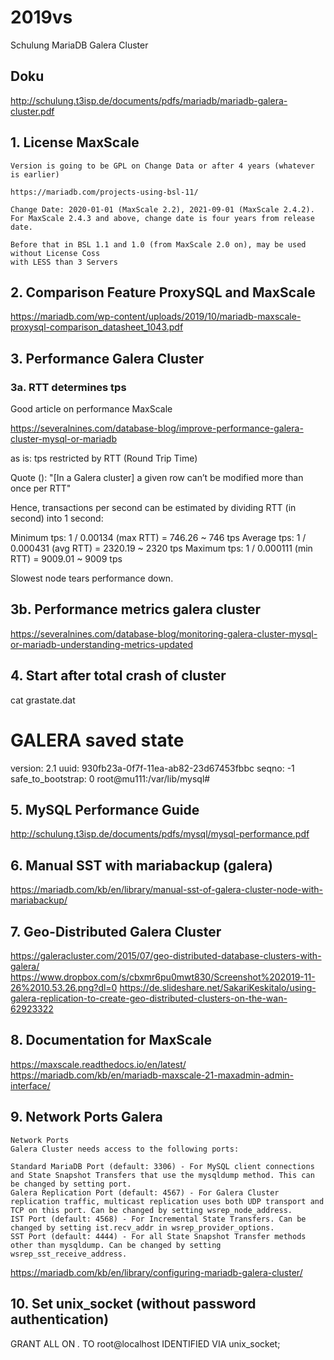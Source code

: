 # 2019vs
Schulung MariaDB Galera Cluster 

## Doku 

http://schulung.t3isp.de/documents/pdfs/mariadb/mariadb-galera-cluster.pdf

## 1. License MaxScale 

```
Version is going to be GPL on Change Data or after 4 years (whatever is earlier) 

https://mariadb.com/projects-using-bsl-11/

Change Date: 2020-01-01 (MaxScale 2.2), 2021-09-01 (MaxScale 2.4.2). For MaxScale 2.4.3 and above, change date is four years from release date.

Before that in BSL 1.1 and 1.0 (from MaxScale 2.0 on), may be used without License Coss
with LESS than 3 Servers 
```

## 2. Comparison Feature ProxySQL and MaxScale 

https://mariadb.com/wp-content/uploads/2019/10/mariadb-maxscale-proxysql-comparison_datasheet_1043.pdf


## 3. Performance Galera Cluster  

### 3a. RTT determines tps 

Good article on performance MaxScale 

https://severalnines.com/database-blog/improve-performance-galera-cluster-mysql-or-mariadb

as is:
tps restricted by RTT (Round Trip Time)

Quote ():
"[In a Galera cluster] a given row can’t be modified more than once per RTT"

Hence, transactions per second can be estimated by dividing RTT (in second) into 1 second:

Minimum tps: 1 / 0.00134 (max RTT) = 746.26 ~ 746 tps
Average tps: 1 / 0.000431 (avg RTT) = 2320.19 ~ 2320 tps
Maximum tps: 1 / 0.000111 (min RTT) = 9009.01 ~ 9009 tps

Slowest node tears performance down. 

## 3b. Performance metrics galera cluster 

https://severalnines.com/database-blog/monitoring-galera-cluster-mysql-or-mariadb-understanding-metrics-updated

## 4. Start after total crash of cluster 
cat grastate.dat 
# GALERA saved state
version: 2.1
uuid:    930fb23a-0f7f-11ea-ab82-23d67453fbbc
seqno:   -1
safe_to_bootstrap: 0
root@mu111:/var/lib/mysql# 

## 5. MySQL Performance Guide

http://schulung.t3isp.de/documents/pdfs/mysql/mysql-performance.pdf

## 6. Manual SST with mariabackup (galera) 

https://mariadb.com/kb/en/library/manual-sst-of-galera-cluster-node-with-mariabackup/

## 7. Geo-Distributed Galera Cluster

https://galeracluster.com/2015/07/geo-distributed-database-clusters-with-galera/
https://www.dropbox.com/s/cbxmr6pu0mwt830/Screenshot%202019-11-26%2010.53.26.png?dl=0
https://de.slideshare.net/SakariKeskitalo/using-galera-replication-to-create-geo-distributed-clusters-on-the-wan-62923322

## 8. Documentation for MaxScale 
https://maxscale.readthedocs.io/en/latest/
https://mariadb.com/kb/en/mariadb-maxscale-21-maxadmin-admin-interface/

## 9. Network Ports Galera

```
Network Ports
Galera Cluster needs access to the following ports:

Standard MariaDB Port (default: 3306) - For MySQL client connections and State Snapshot Transfers that use the mysqldump method. This can be changed by setting port.
Galera Replication Port (default: 4567) - For Galera Cluster replication traffic, multicast replication uses both UDP transport and TCP on this port. Can be changed by setting wsrep_node_address.
IST Port (default: 4568) - For Incremental State Transfers. Can be changed by setting ist.recv_addr in wsrep_provider_options.
SST Port (default: 4444) - For all State Snapshot Transfer methods other than mysqldump. Can be changed by setting wsrep_sst_receive_address.
```
https://mariadb.com/kb/en/library/configuring-mariadb-galera-cluster/

## 10. Set unix_socket (without password authentication) 

GRANT ALL  ON *.* TO root@localhost IDENTIFIED VIA unix_socket;
